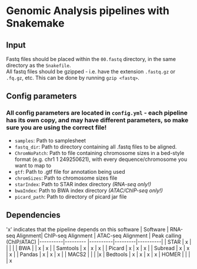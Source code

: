 # Genomic Analysis pipelines with Snakemake
## Input
Fastq files should be placed within the `00.fastq` directory, in the same directory as the `Snakefile`. \
All fastq files should be gzipped - i.e. have the extension `.fastq.gz` or `.fq.gz`, etc. This can be done by running `gzip <fastq>`.

## Config parameters
### All config parameters are located in `config.yml` - each pipeline has its own copy, and may have different parameters, so make sure you are using the correct file! 
   * `samples`: Path to samplesheet
   * `fastq_dir`: Path to directory containing all .fastq files to be aligned.
   *  `ChromNoPatch`: Path to file containing chromosome sizes in a bed-style format (e.g. chr1 1 249250621), with every dequence/chromosome you want to map to
   * `gtf`: Path to .gtf file for annotation being used
   * `chromSizes`: Path to chromosome sizes file
   * `starIndex`: Path to STAR index directory *(RNA-seq only!)*
   * `bwaIndex`: Path to BWA index directory *(ATAC/ChIP-seq only!)*
   * `picard_path`: Path to directory of picard jar file

## Dependencies
'x' indicates that the pipeline depends on this software
| Software | RNA-seq Alignment| ChIP-seq Alignment | ATAC-seq Alignment | Peak calling (ChIP/ATAC)
|----------|--------- |----------|---------|----------|
|    STAR  |    x    |          |          |           |
|    BWA   |         |      x   |     x    |
| Samtools |    x    |  x       |      x   |
|  Picard  |  x      | x        |      x   |
|  Subread |   x     |  x       |   x      |
| Pandas   |   x     |  x       |   x      |
| MACS2    |         |          |          |x
| Bedtools | x       |  x       |   x      |  x
| HOMER    |         |          |          | x  

